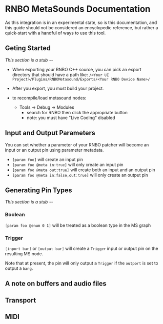 # RNBO MetaSounds Documentation

As this integration is in an experimental state, so is this documentation, and this guide should not be considered an encyclopedic reference, but rather a quick-start with a handful of ways to use this tool.

## Geting Started

*This section is a stub --*

* When exporting your RNBO C++ source, you can pick an export directory that should have a path like: `/<Your UE Project>/Plugins/RNBOMetasound/Exports/<Your RNBO Device Name>/`

* After you export, you must build your project.

* to recompile/load metasound nodes:
  * Tools -> Debug -> Modules
    * search for RNBO then click the appropriate button
    * note: you must have "Live Coding" disabled 

## Input and Output Parameters 

You can set whether a parameter of your RNBO patcher will become an input or an output pin using parameter metadata. 

* `[param foo]` will create an input pin
* `[param foo @meta in:true]` will only create an input pin
* `[param foo @meta out:true]` will create both an input and an output pin
* `[param foo @meta in:false,out:true]` will only create an output pin

## Generating Pin Types

*This section is a stub --*

### Boolean

`[param foo @enum 0 1]` will be treated as a boolean type in the MS graph

### Trigger
`[inport bar]` or `[output bar]` will create a `Trigger` input or output pin on the resulting MS node. 

Note that at present, the pin will only output a `Trigger` if the `outport` is set to output a `bang`.

## A note on buffers and audio files

## Transport

## MIDI



